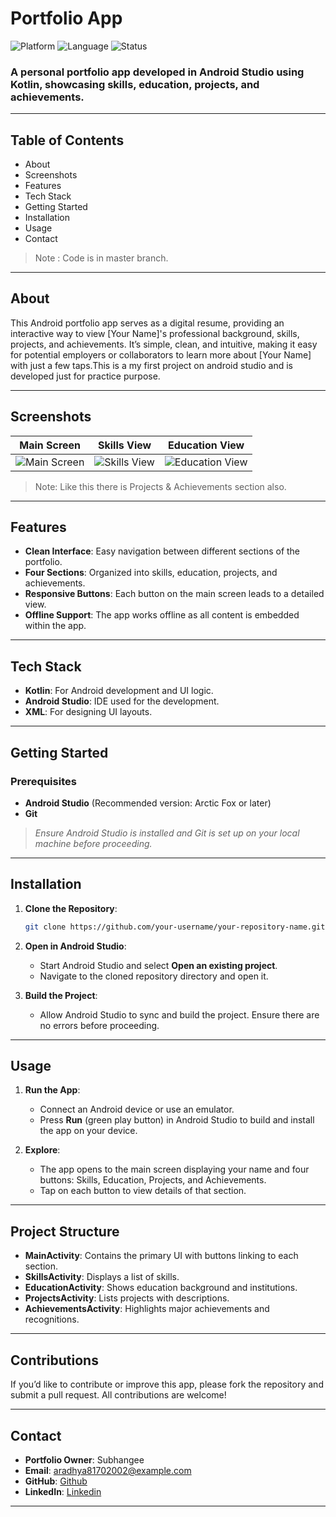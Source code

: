 # Portfolio App 

![Platform](https://img.shields.io/badge/Platform-Android-green.svg)
![Language](https://img.shields.io/badge/Language-Kotlin-blue.svg)
![Status](https://img.shields.io/badge/Status-Complete-brightgreen.svg)

### A personal portfolio app developed in Android Studio using Kotlin, showcasing skills, education, projects, and achievements.

---

## Table of Contents
- About
- Screenshots
- Features
- Tech Stack
- Getting Started
- Installation
- Usage
- Contact

> Note : Code is in master branch.
---

## About
This Android portfolio app serves as a digital resume, providing an interactive way to view [Your Name]'s professional background, skills, projects, and achievements. It’s simple, clean, and intuitive, making it easy for potential employers or collaborators to learn more about [Your Name] with just a few taps.This is a my first project on android studio and is developed just for practice purpose.

---

## Screenshots
| Main Screen                | Skills View               | Education View              |
|----------------------------|---------------------------|-----------------------------|
| ![Main Screen](https://github.com/user-attachments/assets/ceb43a06-7c1d-4ad9-af83-ed7f7d5d426f) | ![Skills View](https://github.com/user-attachments/assets/b51828fd-316c-4817-86af-8f0c309fff3a) | ![Education View](https://github.com/user-attachments/assets/b02a89f5-19cd-46d4-b57e-77eddb989b80) |


> Note: Like this there is Projects & Achievements section also.

---

## Features
- **Clean Interface**: Easy navigation between different sections of the portfolio.
- **Four Sections**: Organized into skills, education, projects, and achievements.
- **Responsive Buttons**: Each button on the main screen leads to a detailed view.
- **Offline Support**: The app works offline as all content is embedded within the app.

---

## Tech Stack
- **Kotlin**: For Android development and UI logic.
- **Android Studio**: IDE used for the development.
- **XML**: For designing UI layouts.

---

## Getting Started
### Prerequisites
- **Android Studio** (Recommended version: Arctic Fox or later)
- **Git**

> _Ensure Android Studio is installed and Git is set up on your local machine before proceeding._

---

## Installation
1. **Clone the Repository**:
   ```bash
   git clone https://github.com/your-username/your-repository-name.git
   ```
2. **Open in Android Studio**:
   - Start Android Studio and select **Open an existing project**.
   - Navigate to the cloned repository directory and open it.

3. **Build the Project**:
   - Allow Android Studio to sync and build the project. Ensure there are no errors before proceeding.

---

## Usage
1. **Run the App**:
   - Connect an Android device or use an emulator.
   - Press **Run** (green play button) in Android Studio to build and install the app on your device.

2. **Explore**:
   - The app opens to the main screen displaying your name and four buttons: Skills, Education, Projects, and Achievements.
   - Tap on each button to view details of that section.

---

## Project Structure
- **MainActivity**: Contains the primary UI with buttons linking to each section.
- **SkillsActivity**: Displays a list of skills.
- **EducationActivity**: Shows education background and institutions.
- **ProjectsActivity**: Lists projects with descriptions.
- **AchievementsActivity**: Highlights major achievements and recognitions.

---

## Contributions
If you’d like to contribute or improve this app, please fork the repository and submit a pull request. All contributions are welcome!

---

## Contact
- **Portfolio Owner**: Subhangee
- **Email**: aradhya81702002@example.com
- **GitHub**: [Github](https://github.com/SubhangeeG)
- **LinkedIn**: [Linkedin](https://www.linkedin.com/in/subhangee-rai-3103b2257?utm_source=share&utm_campaign=share_via&utm_content=profile&utm_medium=android_app)

---


